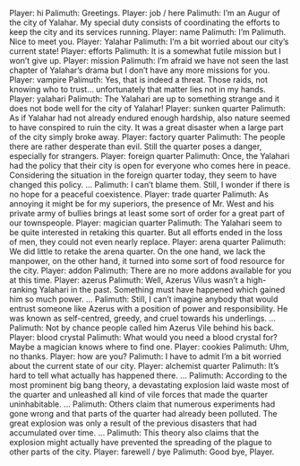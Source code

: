 Player: hi
Palimuth: Greetings.
Player: job / here
Palimuth: I’m an Augur of the city of Yalahar. My special duty consists of coordinating the efforts to keep the city and its services running.
Player: name
Palimuth: I’m Palimuth. Nice to meet you.
Player: Yalahar
Palimuth: I’m a bit worried about our city’s current state!
Player: efforts
Palimuth: It is a somewhat futile mission but I won’t give up.
Player: mission
Palimuth: I’m afraid we have not seen the last chapter of Yalahar’s drama but I don’t have any more missions for you.
Player: vampire
Palimuth: Yes, that is indeed a threat. Those raids, not knowing who to trust… unfortunately that matter lies not in my hands.
Player: yalahari
Palimuth: The Yalahari are up to something strange and it does not bode well for the city of Yalahar!
Player: sunken quarter
Palimuth: As if Yalahar had not already endured enough hardship, also nature seemed to have conspired to ruin the city. It was a great disaster when a large part of the city simply broke away.
Player: factory quarter
Palimuth: The people there are rather desperate than evil. Still the quarter poses a danger, especially for strangers.
Player: foreign quarter
Palimuth: Once, the Yalahari had the policy that their city is open for everyone who comes here in peace. Considering the situation in the foreign quarter today, they seem to have changed this policy. …
Palimuth: I can’t blame them. Still, I wonder if there is no hope for a peaceful coexistence.
Player: trade quarter
Palimuth: As annoying it might be for my superiors, the presence of Mr. West and his private army of bullies brings at least some sort of order for a great part of our townspeople.
Player: magician quarter
Palimuth: The Yalahari seem to be quite interested in retaking this quarter. But all efforts ended in the loss of men, they could not even nearly replace.
Player: arena quarter
Palimuth: We did little to retake the arena quarter. On the one hand, we lack the manpower, on the other hand, it turned into some sort of food resource for the city.
Player: addon
Palimuth: There are no more addons available for you at this time.
Player: azerus
Palimuth: Well, Azerus Vilus wasn’t a high-ranking Yalahari in the past. Something must have happened which gained him so much power. …
Palimuth: Still, I can’t imagine anybody that would entrust someone like Azerus with a position of power and responsibility. He was known as self-centred, greedy, and cruel towards his underlings. …
Palimuth: Not by chance people called him Azerus Vile behind his back.
Player: blood crystal
Palimuth: What would you need a blood crystal for? Maybe a magician knows where to find one.
Player: cookies
Palimuth: Uhm, no thanks.
Player: how are you?
Palimuth: I have to admit I’m a bit worried about the current state of our city.
Player: alchemist quarter
Palimuth: It’s hard to tell what actually has happened there. …
Palimuth: According to the most prominent big bang theory, a devastating explosion laid waste most of the quarter and unleashed all kind of vile forces that made the quarter uninhabitable. …
Palimuth: Others claim that numerous experiments had gone wrong and that parts of the quarter had already been polluted. The great explosion was only a result of the previous disasters that had accumulated over time. …
Palimuth: This theory also claims that the explosion might actually have prevented the spreading of the plague to other parts of the city.
Player: farewell / bye
Palimuth: Good bye, Player.